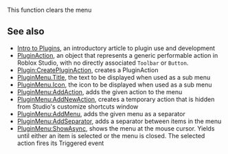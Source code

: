 This function clears the menu

See also
--------

*   [Intro to Plugins](https://developer.roblox.com/en-us/articles/intro-to-plugins), an introductory article to plugin use and development
*   [PluginAction](https://developer.roblox.com/en-us/api-reference/class/PluginAction), an object that represents a generic performable action in Roblox Studio, with no directly associated `Toolbar` or `Button`.
*   [Plugin:CreatePluginAction](https://developer.roblox.com/en-us/api-reference/function/Plugin/CreatePluginAction), creates a PluginAction
*   [PluginMenu.Title](https://developer.roblox.com/en-us/api-reference/property/PluginMenu/Title), the text to be displayed when used as a sub menu
*   [PluginMenu.Icon](https://developer.roblox.com/en-us/api-reference/property/PluginMenu/Icon), the icon to be displayed when used as a sub menu
*   [PluginMenu:AddAction](https://developer.roblox.com/en-us/api-reference/function/PluginMenu/AddAction), adds the given action to the menu
*   [PluginMenu:AddNewAction](https://developer.roblox.com/en-us/api-reference/function/PluginMenu/AddNewAction), creates a temporary action that is hidden from Studio's customize shortcuts window
*   [PluginMenu:AddMenu](https://developer.roblox.com/en-us/api-reference/function/PluginMenu/AddMenu), adds the given menu as a separator
*   [PluginMenu:AddSeparator](https://developer.roblox.com/en-us/api-reference/function/PluginMenu/AddSeparator), adds a separator between items in the menu
*   [PluginMenu:ShowAsync](https://developer.roblox.com/en-us/api-reference/function/PluginMenu/ShowAsync), shows the menu at the mouse cursor. Yields until either an item is selected or the menu is closed. The selected action fires its Triggered event